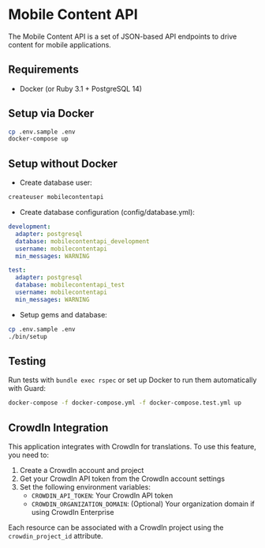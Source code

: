 # Mobile Content API

The Mobile Content API is a set of JSON-based API endpoints to drive content for mobile applications.

## Requirements
* Docker (or Ruby 3.1 + PostgreSQL 14)

## Setup via Docker
```bash
cp .env.sample .env
docker-compose up
```
## Setup without Docker
* Create database user:
```bash
createuser mobilecontentapi
```
* Create database configuration (config/database.yml):
```yaml
development:
  adapter: postgresql
  database: mobilecontentapi_development
  username: mobilecontentapi
  min_messages: WARNING

test:
  adapter: postgresql
  database: mobilecontentapi_test
  username: mobilecontentapi
  min_messages: WARNING
```

* Setup gems and database:
```bash
cp .env.sample .env
./bin/setup
```

## Testing
Run tests with `bundle exec rspec` or set up Docker to run them automatically with Guard:
```bash
docker-compose -f docker-compose.yml -f docker-compose.test.yml up
```

## CrowdIn Integration

This application integrates with CrowdIn for translations. To use this feature, you need to:

1. Create a CrowdIn account and project
2. Get your CrowdIn API token from the CrowdIn account settings
3. Set the following environment variables:
   - `CROWDIN_API_TOKEN`: Your CrowdIn API token
   - `CROWDIN_ORGANIZATION_DOMAIN`: (Optional) Your organization domain if using CrowdIn Enterprise

Each resource can be associated with a CrowdIn project using the `crowdin_project_id` attribute.
